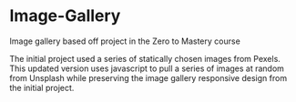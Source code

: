 # Image-Gallery

Image gallery based off project in the Zero to Mastery course

The initial project used a series of statically chosen images from Pexels. This updated version uses javascript to pull a series of images at random from Unsplash while preserving the image gallery responsive design from the initial project.

